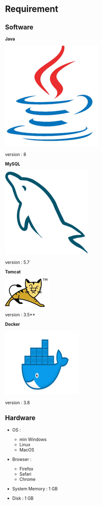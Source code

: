 # Requirement

## Software

**Java**

<img src="https://raw.githubusercontent.com/kinnara-digital-studio/kecak-workflow/master/docs/assets/javalogo.png" alt="java" />
 
 version : 8

**MySQL**

<img src="https://raw.githubusercontent.com/kinnara-digital-studio/kecak-workflow/master/docs/assets/mysqllogo.png" alt="mysql" />

version : 5.7

**Tomcat**

<img src="https://raw.githubusercontent.com/kinnara-digital-studio/kecak-workflow/master/docs/assets/tomcatlogo.png" alt="tomcat" />

version : 3.5**

**Docker**

<img src="https://raw.githubusercontent.com/kinnara-digital-studio/kecak-workflow/master/docs/assets/dockerlogo.png" alt="docker" />

version : 3.8

## Hardware

- OS :
  - min Windows
  - Linux 
  - MacOS
  
- Browser :
  - Firefox
  - Safari
  - Chrome
  
- System Memory : 1 GB

- Disk : 1 GB
